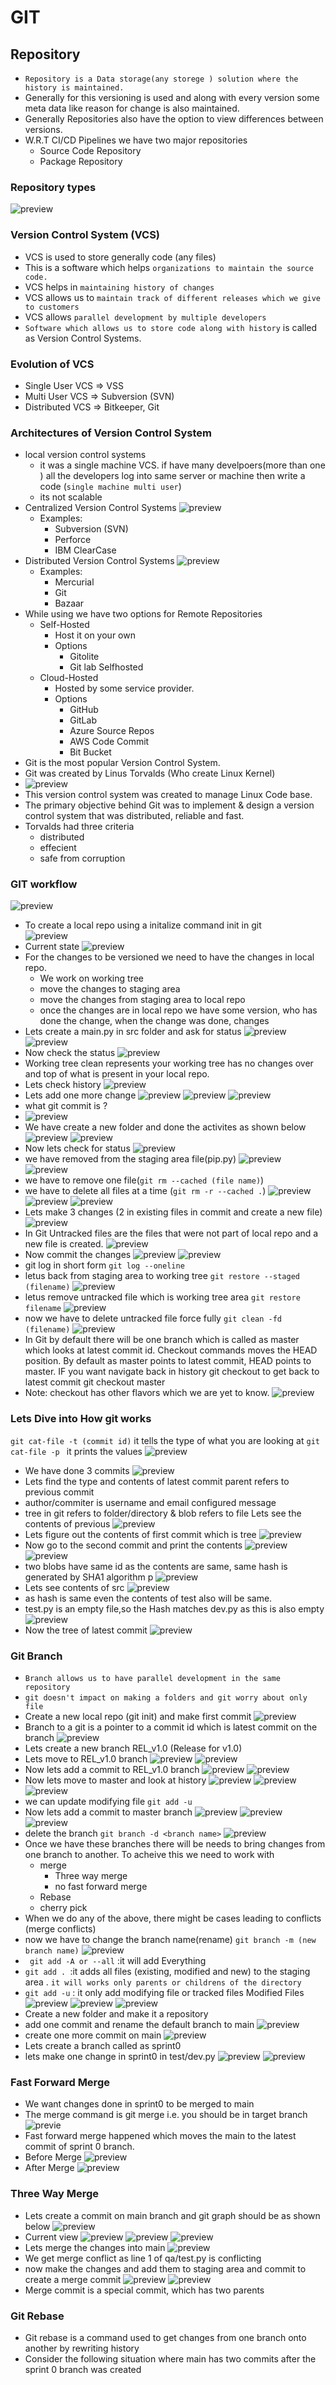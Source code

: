 # GIT

## Repository

* `Repository is a Data storage(any storege ) solution where the history is maintained.`
* Generally for this versioning is used and along with every version some meta data like reason for change is also maintained.
* Generally Repositories also have the option to view differences between versions.
* W.R.T CI/CD Pipelines we have two major repositories
  * Source Code Repository
  * Package Repository

### Repository types

  ![preview](images/git1webp.webp)

### Version Control System (VCS)

* VCS is used to store generally code (any files)
* This is a software which helps `organizations to maintain the source code.`
* VCS helps in `maintaining history of changes`
* VCS allows us to `maintain track of different releases which we give to customers`
* VCS allows `parallel development by multiple developers`
* `Software which allows us to store code along with history` is called as Version Control Systems.

### Evolution of VCS

* Single User VCS => VSS
* Multi User VCS => Subversion (SVN)
* Distributed VCS => Bitkeeper, Git
  
### Architectures of Version Control System

* local version control systems
  * it was a single machine VCS. if have many develpoers(more than one ) all the developers log into same server or machine then write a code (`single machine multi user`)
  * its not scalable
* Centralized Version Control Systems
  ![preview](images/cicd4.webp)
  * Examples:
    * Subversion (SVN)
    * Perforce
    * IBM ClearCase
* Distributed Version Control Systems
   ![preview](images/cicd5.webp)
  * Examples:
    * Mercurial
    * Git
    * Bazaar
* While using we have two options for Remote Repositories
  * Self-Hosted
    * Host it on your own 
    * Options
      * Gitolite
      * Git lab Selfhosted  
  * Cloud-Hosted
    * Hosted by some service provider.
    * Options
      * GitHub
      * GitLab
      * Azure Source Repos
      * AWS Code Commit
      * Bit Bucket 
* Git is the most popular Version Control System.
* Git was created by Linus Torvalds (Who create Linux Kernel)
 * ![preview](images/git2.webp)
* This version control system was created to manage Linux Code base.
* The primary objective behind Git was to implement & design a version 
  control system that was distributed, reliable and fast.
* Torvalds had three criteria
  * distributed
  * effecient
  * safe from corruption
  
### GIT workflow

![preview](images/git6.png)

* To create a local repo using a initalize command init in git   
  ![preview](images/gitractice1.png)
* Current state
  ![preview](images/gitractice2.png)
* For the changes to be versioned we need to have the changes in local repo.
  * We work on working tree
  * move the changes to staging area
  * move the changes from staging area to local repo
  * once the changes are in local repo we have some version, who has done the change, when the change was done, changes 
* Lets create a main.py in src folder and ask for status 
  ![preview](images/gitractice3.png)
  ![preview](images/gitractice4.png)
* Now check the status
  ![preview](images/gitractice5.png)
* Working tree clean represents your working tree has no changes over and top of what is present in your local repo.
* Lets check history
  ![preview](images/gitractice6.png)
* Lets add one more change
 ![preview](images/gitractice7.png)
 ![preview](images/gitractice8.png)
 ![preview](images/gitractice9.png)
* what git commit is ?
 * ![preview](images/gitractice10.png)
* We have create a new folder and done the activites as shown below
  ![preview](images/gitractice11.png)
  ![preview](images/gitractice12.png)
* Now lets check for status
  ![preview](images/gitractice13.png)
* we have removed from the staging area file(pip.py)
  ![preview](images/gitpractice14.png)
  ![preview](images/gitractice15.png)
* we have to remove one file(`git rm --cached (file name)`)
* we have to delete all files at a time (`git rm -r --cached .`)
  ![preview](images/gitractice16.png)
  ![preview](images/gitractice17.png)
  ![preview](images/gitractice18.png)
* Lets make 3 changes (2 in existing files in commit and create a new file)
  ![preview](images/gitractice19.png)
* In Git Untracked files are the files that were not part of local repo and a new file is created.
  ![preview](images/gitpractice20.png)
* Now commit the changes
  ![preview](images/gitpractice21.png)
  ![preview](images/gitpractice22.png)
* git log in short form `git log --oneline`
* letus back from staging area to working tree `git restore --staged (filename)`
  ![preview](images/gitpractice24.png)
* letus remove untracked file which is working tree area `git restore filename`
  ![preview](images/gitpractice25.png)
* now we have to delete untracked file force fully `git clean -fd (filename)`
  ![preview](images/gitpractice26.png)
* In Git by default there will be one branch which is called as master which looks at latest commit id.
Checkout commands moves the HEAD position. By default as master points to latest commit, HEAD points to master. IF you want navigate back in history git checkout <commit-id> to get back to latest commit git checkout master
* Note: checkout has other flavors which we are yet to know.
  ![preview](images/gitpractice23.png)

### Lets Dive into How git works

`git cat-file -t (commit id)`
it tells the type of what you are looking at
`git cat-file -p `
it prints the values 
 ![preview](images/gitpractice27.png)

* We have done 3 commits
  ![preview](images/gitpractice28.png)
* Lets find the type and contents of latest commit
parent refers to previous commit
* author/commiter is username and email configured
message
* tree in git refers to folder/directory & blob refers to file
Lets see the contents of previous 
 ![preview](images/gitpractice30.png)
* Lets figure out the contents of first commit which is tree
  ![preview](images/gitpractice31.png)
* Now go to the second commit and print the contents
  ![preview](images/gitpractice32.png)
  ![preview](images/gitpractice33.png)
* two blobs have same id as the contents are same, same hash is generated by SHA1 algorithm
 p
  ![preview](images/gitpractice34.png)
* Lets see contents of src
  ![preview](images/gitpractice35.png)
* as hash is same even the contents of test also will be same.
* test.py is an empty file,so the Hash matches dev.py as this is also empty
  ![preview](images/gitpractice36.png)
* Now the tree of latest commit
  ![preview](images/gitpractice37.png)

 ### Git Branch

* `Branch allows us to have parallel development in the same repository`
*  `git doesn't impact on making a folders and git worry about only file`
* Create a new local repo (git init) and make first commit
  ![preview](images/gitpractice38.png)
* Branch to a git is a pointer to a commit id which is latest commit on the branch
  ![preview](images/gitpractice39.png)
* Lets create a new branch REL_v1.0 (Release for v1.0)
* Lets move to REL_v1.0 branch
  ![preview](images/gitpractice41.png)
  ![preview](images/gitpractice42.png)
* Now lets add a commit to REL_v1.0 branch
  ![preview](images/gitpractice44.png)
  ![preview](images/gitpractice43.png)
* Now lets move to master and look at history
  ![preview](images/gitpractice45.png)
  ![preview](images/gitpractice46.png)
  ![preview](images/gitpractice47.png)
* we can update modifying file `git add -u`
* Now lets add a commit to master branch
  ![preview](images/gitpractice48.png)
  ![preview](images/gitpractice49.png)
  ![preview](images/gitpractice50.png)
* delete the branch `git branch -d <branch name>`
  ![preview](images/gitpractice69.png)
* Once we have these branches there will be needs to bring changes from one branch to another. To acheive this we need to work with
  * merge
      * Three way merge
      * no fast forward merge
  * Rebase
  * cherry pick
* When we do any of the above, there might be cases leading to conflicts (merge conflicts) 
* now we have to change the branch name(rename) `git branch -m (new branch name)`
  ![preview](images/gitpractice51.png)
* ` git add -A or --all` :it will add Everything
* `git add . `:it adds all files (existing, modified and new) to the staging area . `it will works only parents or childrens of the directory`
* `git add -u` : it only add modifying file or tracked files Modified Files
  ![preview](images/gitpractice52.png)
  ![preview](images/gitpractice53.png)
  ![preview](images/gitpractice54.png)
* Create a new folder and make it a repository
* add one commit and rename the default branch to main
  ![preview](images/gitpractice56.png)
* create one more commit on main
   ![preview](images/gitpractice57.png)
* Lets create a branch called as sprint0
* lets make one change in sprint0 in test/dev.py
   ![preview](images/gitpractice58.png)
   ![preview](images/gitpractice59.png)

### Fast Forward Merge

* We want changes done in sprint0 to be merged to main
* The merge command is git merge <source-branch> i.e. you should be in target branch
  ![previe](images/gitpractice55.png)
* Fast forward merge happened which moves the main to the latest commit of sprint 0 branch.
* Before Merge
  ![preview](images/gitpractice60.png)
* After Merge
 ![preview](images/gitpractice61.png)

### Three Way Merge

* Lets create a commit on main branch and git graph should be as shown below
  ![preview](images/gitpractice62.png)
* Current view
  ![preview](images/gitpractice63.png)
  ![preview](images/gitpractice64.png)
  ![preview](images/gitpractice65.png)
* Lets merge the changes into main
  ![preview](images/gitpractice66.png)
* We get merge conflict as line 1 of qa/test.py is conflicting
* now make the changes and add them to staging area and commit to create a merge commit
  ![preview](images/gitpractice67.png)
  ![preview](images/gitpractice68.png)
* Merge commit is a special commit, which has two parents

### Git Rebase

* Git rebase is a command used to get changes from one branch onto another by rewriting history
* Consider the following situation where main has two commits after the sprint 0 branch was created

